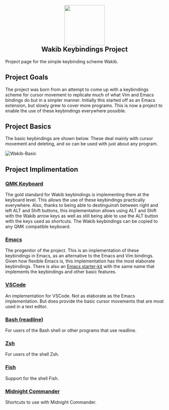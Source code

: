 <h2 align="center"><img src="https://user-images.githubusercontent.com/2610287/236253542-ab75c56d-0bbc-457a-8587-d5d2c78d0eb3.svg" height="128"><br>Wakib Keybindings Project</h2>

Project page for the simple keybinding scheme Wakib. 

## Project Goals

The project was born from an attempt to come up with a keybindings scheme for cursor movement to replicate much of what Vim and Emacs bindings do but in a simpler manner. Initially this started off as an Emacs extension, but slowly grew to cover more programs. This is now a project to enable the use of these keybindings everywhere possible.

## Project Basics

The basic keybindings are shown below. These deal mainly with cursor movement and deleting, and so can be used with just about any program.

![Wakib-Basic](https://user-images.githubusercontent.com/2610287/236259599-b9bc895c-dc52-4ff3-93ee-32e2baed3b1f.png)

## Project Implimentation

### [QMK Keyboard](https://github.com/darkstego/qmk_firmware)

The gold standard for Wakib keybindings is implementing them at the keyboard level. This allows the use of these keybindings practically everywhere. Also, thanks to being able to destinguinsh between right and left ALT and Shift buttons, this implementation allows using ALT and Shift with the Wakib arrow keys as well as still being able to use the ALT button with the keys used as shortcuts. The Wakib keybindings can be copied to any QMK compatible keyboard.

### [Emacs](https://github.com/darkstego/wakib-keys)

The progenitor of the project. This is an implementation of these keybindings in Emacs, as an alternative to the Emacs and Vim bindings. Given how flexible Emacs is, this implementation has the most elaborate keybindings. There is also an [Emacs starter-kit](https://github.com/darkstego/wakib-emacs) with the same name that implements the keybindings and other basic features.

### [VSCode](https://github.com/darkstego/wakib-vscode-keybindings)

An implementation for VSCode. Not as elaborate as the Emacs implementation. But does provide the basic cursor movements that are most used in a text editor.

### [Bash (readline)](https://github.com/darkstego/wakib-readline)

For users of the Bash shell or other programs that use readline.

### [Zsh](https://github.com/darkstego/wakib-zsh)

For users of the shell Zsh.

### [Fish](https://github.com/darkstego/wakib-fish)

Support for the shell Fish.

### [Midnight Commander](https://github.com/darkstego/wakib-mc)

Shortcuts to use with Midnight Commander.
